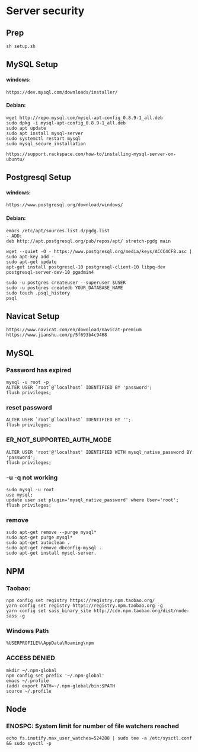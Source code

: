# Server security

## Prep

```
sh setup.sh
```

## MySQL Setup

#### windows:

```
https://dev.mysql.com/downloads/installer/
```

#### Debian:

```
wget http://repo.mysql.com/mysql-apt-config_0.8.9-1_all.deb
sudo dpkg -i mysql-apt-config_0.8.9-1_all.deb
sudo apt update
sudo apt install mysql-server
sudo systemctl restart mysql
sudo mysql_secure_installation
```

```
https://support.rackspace.com/how-to/installing-mysql-server-on-ubuntu/
```

## Postgresql Setup

#### windows:

```
https://www.postgresql.org/download/windows/
```

#### Debian:

```
emacs /etc/apt/sources.list.d/pgdg.list
- ADD:
deb http://apt.postgresql.org/pub/repos/apt/ stretch-pgdg main

wget --quiet -O - https://www.postgresql.org/media/keys/ACCC4CF8.asc | sudo apt-key add -
sudo apt-get update
apt-get install postgresql-10 postgresql-client-10 libpq-dev postgresql-server-dev-10 pgadmin4

sudo -u postgres createuser --superuser $USER
sudo -u postgres createdb YOUR_DATABASE_NAME
sudo touch .psql_history
psql
```

## Navicat Setup

```
https://www.navicat.com/en/download/navicat-premium
https://www.jianshu.com/p/5f693b4c9468
```

## MySQL

### Password has expired

```
mysql -u root -p
ALTER USER `root`@`localhost` IDENTIFIED BY 'password';
flush privileges;
```

### reset password

```
ALTER USER `root`@`localhost` IDENTIFIED BY '';
flush privileges;
```

### ER_NOT_SUPPORTED_AUTH_MODE

```
ALTER USER 'root'@'localhost' IDENTIFIED WITH mysql_native_password BY 'password';
flush privileges;
```

### -u -q not working

```
sudo mysql -u root
use mysql;
update user set plugin='mysql_native_password' where User='root';
flush privileges;
```

### remove

```
sudo apt-get remove --purge mysql*
sudo apt-get purge mysql*
sudo apt-get autoclean .
sudo apt-get remove dbconfig-mysql .
sudo apt-get install mysql-server.
```

## NPM

### Taobao:

```
npm config set registry https://registry.npm.taobao.org/
yarn config set registry https://registry.npm.taobao.org -g
yarn config set sass_binary_site http://cdn.npm.taobao.org/dist/node-sass -g
```

### Windows Path

```
%USERPROFILE%\AppData\Roaming\npm
```

### ACCESS DENIED 

```
mkdir ~/.npm-global
npm config set prefix '~/.npm-global'
emacs ~/.profile
(add) export PATH=~/.npm-global/bin:$PATH
source ~/.profile
```

## Node

### ENOSPC: System limit for number of file watchers reached

```
echo fs.inotify.max_user_watches=524288 | sudo tee -a /etc/sysctl.conf && sudo sysctl -p
```
